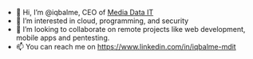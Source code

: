 - 👋 Hi, I’m @iqbalme, CEO of [Media Data IT](https://www.linkedin.com/company/media-data-it)
- 👀 I’m interested in cloud, programming, and security
- 💞️ I’m looking to collaborate on remote projects like web development, mobile apps and pentesting.
- 📫 You can reach me on https://www.linkedin.com/in/iqbalme-mdit

<!---
iqbalme/iqbalme is a ✨ special ✨ repository because its `README.md` (this file) appears on your GitHub profile.
You can click the Preview link to take a look at your changes.
--->
